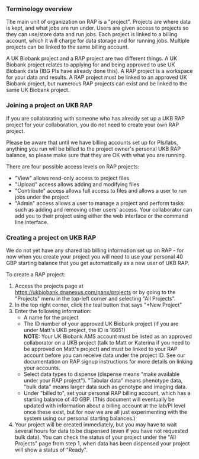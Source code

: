 ### Terminology overview

The main unit of organization on RAP is a "project". Projects are where data is kept, and what jobs are run under. Users are given access to projects so they can use/store data and run jobs. Each project is linked to a billing account, which it will charge for data storage and for running jobs. Multiple projects can be linked to the same billing account.

A UK Biobank project and a RAP project are two different things. A UK Biobank project relates to applying for and being approved to use UK Biobank data (IBG PIs have already done this). A RAP project is a workspace for your data and results. A RAP project must be linked to an approved UK Biobank project, but numerous RAP projects can exist and be linked to the same UK Biobank project.

### Joining a project on UKB RAP

If you are collaborating with someone who has already set up a UKB RAP project for your collaboration, you do not need to create your own RAP project.

Please be aware that until we have billing accounts set up for PIs/labs, anything you run will be billed to the project owner's personal UKB RAP balance, so please make sure that they are OK with what you are running.

There are four possible access levels on RAP projects:
* "View" allows read-only access to project files
* "Upload" access allows adding and modifying files
* "Contribute" access allows full access to files and allows a user to run jobs under the project
* "Admin" access allows a user to manage a project and perform tasks such as adding and removing other users' access.
Your collaborator can add you to their project using either the web interface or the command line interface.

### Creating a project on UKB RAP

We do not yet have any shared lab billing information set up on RAP - for now when you create your project you will need to use your personal 40 GBP starting balance that you get automatically as a new user of UKB RAP.

To create a RAP project:
1. Access the projects page at https://ukbiobank.dnanexus.com/panx/projects or by going to the "Projects" menu in the top-left corner and selecting "All Projects".
2. In the top right corner, click the teal button that says "+New Project"
3. Enter the following information:
   * A name for the project
   * The ID number of your approved UK Biobank project (if you are under Matt's UKB project, the ID is 16651)<br/>
     **NOTE:** Your UK Biobank AMS account must be listed as an approved collaborator on a UKB project (talk to Matt or Katerina if you need to be approved on Matt's project) and must be linked to your RAP account before you can receive data under the project ID. See our documentation on RAP signup instructions for more details on linking your accounts.
   * Select data types to dispense (dispense means "make available under your RAP project"). "Tabular data" means phenotype data, "bulk data" means larger data such as genotype and imaging data.
   * Under "billed to", set your personal RAP billing account, which has a starting balance of 40 GBP. (This document will eventually be updated with information about a billing account at the lab/PI level once these exist, but for now we are all just experimenting with the system using our personal starting balances.)
4. Your project will be created immediately, but you may have to wait several hours for data to be dispensed (even if you have not requested bulk data). You can check the status of your project under the "All Projects" page from step 1, when data has been dispensed your project will show a status of "Ready".                                                                                                 
